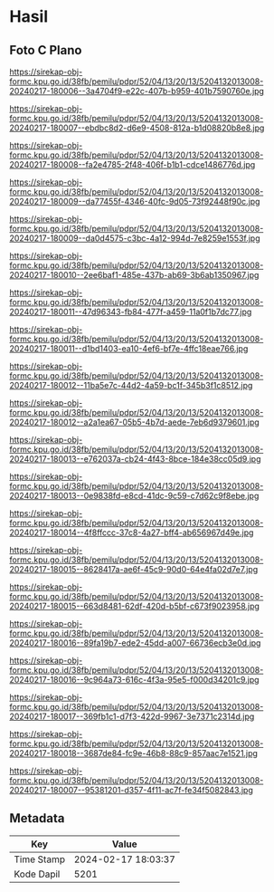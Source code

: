 # Hasil

## Foto C Plano

https://sirekap-obj-formc.kpu.go.id/38fb/pemilu/pdpr/52/04/13/20/13/5204132013008-20240217-180006--3a4704f9-e22c-407b-b959-401b7590760e.jpg

https://sirekap-obj-formc.kpu.go.id/38fb/pemilu/pdpr/52/04/13/20/13/5204132013008-20240217-180007--ebdbc8d2-d6e9-4508-812a-b1d08820b8e8.jpg

https://sirekap-obj-formc.kpu.go.id/38fb/pemilu/pdpr/52/04/13/20/13/5204132013008-20240217-180008--fa2e4785-2f48-406f-b1b1-cdce1486776d.jpg

https://sirekap-obj-formc.kpu.go.id/38fb/pemilu/pdpr/52/04/13/20/13/5204132013008-20240217-180009--da77455f-4346-40fc-9d05-73f92448f90c.jpg

https://sirekap-obj-formc.kpu.go.id/38fb/pemilu/pdpr/52/04/13/20/13/5204132013008-20240217-180009--da0d4575-c3bc-4a12-994d-7e8259e1553f.jpg

https://sirekap-obj-formc.kpu.go.id/38fb/pemilu/pdpr/52/04/13/20/13/5204132013008-20240217-180010--2ee6baf1-485e-437b-ab69-3b6ab1350967.jpg

https://sirekap-obj-formc.kpu.go.id/38fb/pemilu/pdpr/52/04/13/20/13/5204132013008-20240217-180011--47d96343-fb84-477f-a459-11a0f1b7dc77.jpg

https://sirekap-obj-formc.kpu.go.id/38fb/pemilu/pdpr/52/04/13/20/13/5204132013008-20240217-180011--d1bd1403-ea10-4ef6-bf7e-4ffc18eae766.jpg

https://sirekap-obj-formc.kpu.go.id/38fb/pemilu/pdpr/52/04/13/20/13/5204132013008-20240217-180012--11ba5e7c-44d2-4a59-bc1f-345b3f1c8512.jpg

https://sirekap-obj-formc.kpu.go.id/38fb/pemilu/pdpr/52/04/13/20/13/5204132013008-20240217-180012--a2a1ea67-05b5-4b7d-aede-7eb6d9379601.jpg

https://sirekap-obj-formc.kpu.go.id/38fb/pemilu/pdpr/52/04/13/20/13/5204132013008-20240217-180013--e762037a-cb24-4f43-8bce-184e38cc05d9.jpg

https://sirekap-obj-formc.kpu.go.id/38fb/pemilu/pdpr/52/04/13/20/13/5204132013008-20240217-180013--0e9838fd-e8cd-41dc-9c59-c7d62c9f8ebe.jpg

https://sirekap-obj-formc.kpu.go.id/38fb/pemilu/pdpr/52/04/13/20/13/5204132013008-20240217-180014--4f8ffccc-37c8-4a27-bff4-ab656967d49e.jpg

https://sirekap-obj-formc.kpu.go.id/38fb/pemilu/pdpr/52/04/13/20/13/5204132013008-20240217-180015--8628417a-ae6f-45c9-90d0-64e4fa02d7e7.jpg

https://sirekap-obj-formc.kpu.go.id/38fb/pemilu/pdpr/52/04/13/20/13/5204132013008-20240217-180015--663d8481-62df-420d-b5bf-c673f9023958.jpg

https://sirekap-obj-formc.kpu.go.id/38fb/pemilu/pdpr/52/04/13/20/13/5204132013008-20240217-180016--89fa19b7-ede2-45dd-a007-66736ecb3e0d.jpg

https://sirekap-obj-formc.kpu.go.id/38fb/pemilu/pdpr/52/04/13/20/13/5204132013008-20240217-180016--9c964a73-616c-4f3a-95e5-f000d34201c9.jpg

https://sirekap-obj-formc.kpu.go.id/38fb/pemilu/pdpr/52/04/13/20/13/5204132013008-20240217-180017--369fb1c1-d7f3-422d-9967-3e7371c2314d.jpg

https://sirekap-obj-formc.kpu.go.id/38fb/pemilu/pdpr/52/04/13/20/13/5204132013008-20240217-180018--3687de84-fc9e-46b8-88c9-857aac7e1521.jpg

https://sirekap-obj-formc.kpu.go.id/38fb/pemilu/pdpr/52/04/13/20/13/5204132013008-20240217-180007--95381201-d357-4f11-ac7f-fe34f5082843.jpg


## Metadata

| Key        | Value               |
| ---------- | ------------------- |
| Time Stamp | 2024-02-17 18:03:37 |
| Kode Dapil | 5201                |



